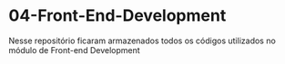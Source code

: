 # 04-Front-End-Development
Nesse repositório ficaram armazenados todos os códigos utilizados no módulo de Front-end Development
